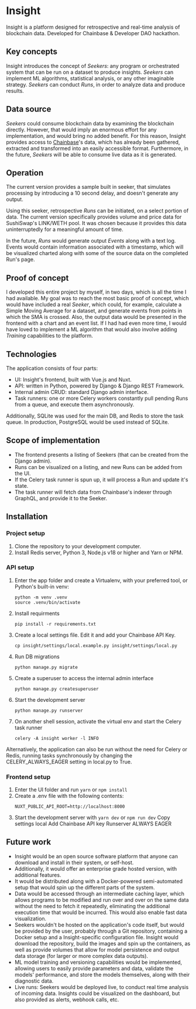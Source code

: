 # Insight
Insight is a platform designed for retrospective and real-time analysis of blockchain data. Developed for Chainbase & Developer DAO hackathon.

## Key concepts
Insight introduces the concept of *Seekers*: any program or orchestrated system that can be run on a dataset to produce insights. *Seekers* can implement ML algorithms, statistical analysis, or any other imaginable strategy. *Seekers* can conduct *Runs*, in order to analyze data and produce results.

## Data source
*Seekers* could consume blockchain data by examining the blockchain directly. However, that would imply an enormous effort for any implementation, and would bring no added benefit. For this reason, Insight provides access to [Chainbase](https://chainbase.com/)'s data, which has already been gathered, extracted and transformed into an easily accessible format. Furthermore, in the future, *Seekers* will be able to consume live data as it is generated.

## Operation
The current version provides a sample built in seeker, that simulates processing by introducing a 10 second delay, and doesn't generate any output.

Using this seeker, retrospective *Runs* can be initiated, on a select portion of data. The current version specifically provides volume and price data for SushiSwap's LINK/WETH pool. It was chosen because it provides this data uninterruptedly for a meaningful amount of time.

In the future, *Runs* would generate output *Events* along with a text log. Events would contain information associated with a timestamp, which will be visualized charted along with some of the source data on the completed Run's page.

## Proof of concept
I developed this entire project by myself, in two days, which is all the time I had available. My goal was to reach the most basic proof of concept, which would have included a real *Seeker*, which could, for example, calculate a Simple Moving Average for a dataset, and generate events from points in which the SMA is crossed. Also, the output data would be presented in the frontend with a chart and an event list. If I had had even more time, I would have loved to implement a ML algorithm that would also involve adding *Training* capabilities to the platform.

## Technologies
The application consists of four parts:
- UI: Insight's frontend, built with Vue.js and Nuxt.
- API: written in Python, powered by Django & Django REST Framework.
- Internal admin CRUD: standard Django admin interface.
- Task runners: one or more Celery workers constantly pull pending Runs from a queue, and execute them asynchronously.

Additionally, SQLite was used for the main DB, and Redis to store the task queue. In production, PostgreSQL would be used instead of SQLite.


## Scope of implementation
- The frontend presents a listing of Seekers (that can be created from the Django admin).
- Runs can be visualized on a listing, and new Runs can be added from the UI.
- If the Celery task runner is spun up, it will process a Run and update it's state.
- The task runner will fetch data from Chainbase's indexer through GraphQL, and provide it to the Seeker.

## Installation

### Project setup
1. Clone the repository to your development computer.
2. Install Redis server, Python 3, Node.js v18 or higher and Yarn or NPM.

### API setup
1. Enter the app folder and create a Virtualenv, with your preferred tool, or Python's built-in venv:  
    ```  
    python -m venv .venv
	source .venv/bin/activate
    ```
2. Install requirments
    ```
    pip install -r requirements.txt
    ```
3. Create a local settings file. Edit it and add your Chainbase API Key.
	```
	cp insight/settings/local.example.py insight/settings/local.py
	```
4. Run DB migrations
    ```
    python manage.py migrate
    ```
5. Create a superuser to access the internal admin interface
    ```
    python manage.py createsuperuser
    ```
6. Start the development server
    ```
    python manage.py runserver
    ```
7. On another shell session, activate the virtual env and start the Celery task runner
    ```
    celery -A insight worker -l INFO
    ```

Alternatively, the application can also be run without the need for Celery or Redis, running tasks synchronously by changing the CELERY_ALWAYS_EAGER setting in local.py to True.

### Frontend setup
1. Enter the UI folder and run `yarn` or `npm install`
2. Create a .env file with the following contents:
    ```  
    NUXT_PUBLIC_API_ROOT=http://localhost:8000
    ```
3. Start the development server with `yarn dev` or `npm run dev`
Copy settings local
Add Chainbase API key
Runserver
ALWAYS EAGER

## Future work
- Insight would be an open source software platform that anyone can download and install in their system, or self-host.
- Additionally, it would offer an enterprise grade hosted version, with additional features.
- It would be distributed along with a Docker-powered semi-automated setup that would spin up the different parts of the system.
- Data would be accessed through an intermediate caching layer, which allows programs to be modified and run over and over on the same data without the need to fetch it repeatedly, eliminating the additional execution time that would be incurred. This would also enable fast data visualization.
- Seekers wouldn't be hosted on the application's code itself, but would be provided by the user, probably through a Git repository, containing a Docker setup and a Insight-specific configuration file. Insight would download the repository, build the images and spin up the containers, as well as provide volumes that allow for model persistence and output data storage (for larger or more complex data outputs).
- ML model training and versioning capabilities would be implemented, allowing users to easily provide parameters and data, validate the models' performance, and store the models themselves, along with their diagnostic data.
- Live runs: Seekers would be deployed live, to conduct real time analysis of incoming data. Insights could be visualized on the dashboard, but also provided as alerts, webhook calls, etc.
